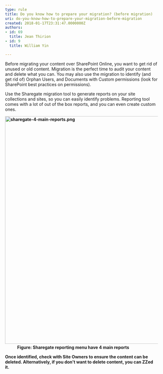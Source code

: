 ```yaml
---
type: rule
title: Do you know how to prepare your migration? (before migration)
uri: do-you-know-how-to-prepare-your-migration-before-migration
created: 2018-01-17T23:31:47.0000000Z
authors:
- id: 69
  title: Jean Thirion
- id: 9
  title: William Yin

---
```




<span class='intro'> Before migrating your content over SharePoint Online, you want to get rid of unused or old content. Migration is the perfect time to audit your content and delete what you can. You may also use the migration to identify (and get rid of) Orphan Users, and Documents with Custom permissions (look for SharePoint best practices on permissions).<br> </span>

<p>Use the Sharegate migration tool to generate reports on your site collections and sites, so you can easily identify problems. Reporting tool comes with a lot of out of the box reports, and you can even create custom ones.&#160;<br></p><dl class="image"><dt><strong><img src="/PublishingImages/sharegate-4-main-reports.png" alt="sharegate-4-main-reports.png" style="width&#58;750px;" />​</strong></dt><strong>
<dd>Figure&#58; Sharegate reporting menu have 4 main reports</dd>
</strong></dl><strong>
<p>Once identified, check with Site Owners to ensure the content can be deleted. Alternatively, if you don't want to delete content, you can ZZed it.​​<br></p></strong>


